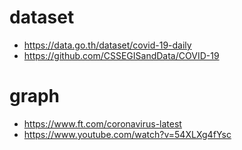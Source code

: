 # dataset
 - https://data.go.th/dataset/covid-19-daily
 - https://github.com/CSSEGISandData/COVID-19

# graph
 - https://www.ft.com/coronavirus-latest
 - https://www.youtube.com/watch?v=54XLXg4fYsc
